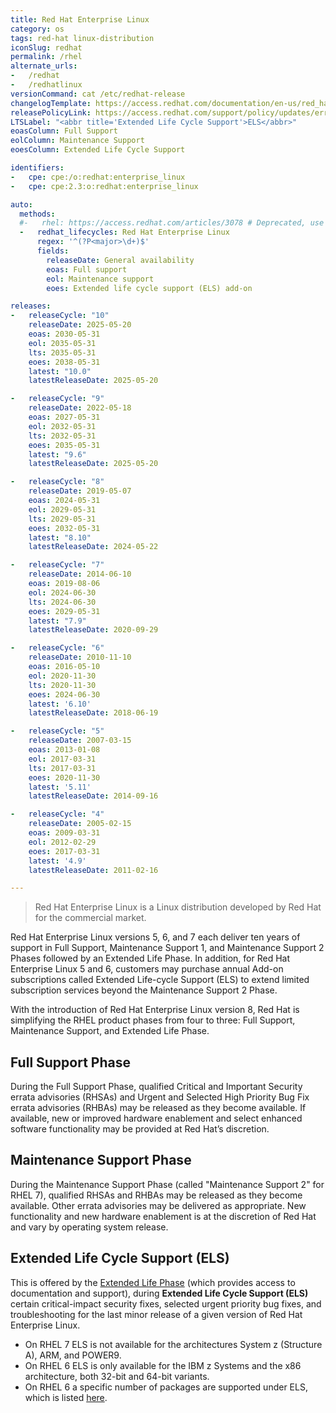 ```yaml
---
title: Red Hat Enterprise Linux
category: os
tags: red-hat linux-distribution
iconSlug: redhat
permalink: /rhel
alternate_urls:
-   /redhat
-   /redhatlinux
versionCommand: cat /etc/redhat-release
changelogTemplate: https://access.redhat.com/documentation/en-us/red_hat_enterprise_linux/__RELEASE_CYCLE__/html/__LATEST___release_notes/index
releasePolicyLink: https://access.redhat.com/support/policy/updates/errata
LTSLabel: "<abbr title='Extended Life Cycle Support'>ELS</abbr>"
eoasColumn: Full Support
eolColumn: Maintenance Support
eoesColumn: Extended Life Cycle Support

identifiers:
-   cpe: cpe:/o:redhat:enterprise_linux
-   cpe: cpe:2.3:o:redhat:enterprise_linux

auto:
  methods:
  #-   rhel: https://access.redhat.com/articles/3078 # Deprecated, use redhat_lifecycles instead
  -   redhat_lifecycles: Red Hat Enterprise Linux
      regex: '^(?P<major>\d+)$'
      fields:
        releaseDate: General availability
        eoas: Full support
        eol: Maintenance support
        eoes: Extended life cycle support (ELS) add-on

releases:
-   releaseCycle: "10"
    releaseDate: 2025-05-20
    eoas: 2030-05-31
    eol: 2035-05-31
    lts: 2035-05-31
    eoes: 2038-05-31
    latest: "10.0"
    latestReleaseDate: 2025-05-20

-   releaseCycle: "9"
    releaseDate: 2022-05-18
    eoas: 2027-05-31
    eol: 2032-05-31
    lts: 2032-05-31
    eoes: 2035-05-31
    latest: "9.6"
    latestReleaseDate: 2025-05-20

-   releaseCycle: "8"
    releaseDate: 2019-05-07
    eoas: 2024-05-31
    eol: 2029-05-31
    lts: 2029-05-31
    eoes: 2032-05-31
    latest: "8.10"
    latestReleaseDate: 2024-05-22

-   releaseCycle: "7"
    releaseDate: 2014-06-10
    eoas: 2019-08-06
    eol: 2024-06-30
    lts: 2024-06-30
    eoes: 2029-05-31
    latest: "7.9"
    latestReleaseDate: 2020-09-29

-   releaseCycle: "6"
    releaseDate: 2010-11-10
    eoas: 2016-05-10
    eol: 2020-11-30
    lts: 2020-11-30
    eoes: 2024-06-30
    latest: '6.10'
    latestReleaseDate: 2018-06-19

-   releaseCycle: "5"
    releaseDate: 2007-03-15
    eoas: 2013-01-08
    eol: 2017-03-31
    lts: 2017-03-31
    eoes: 2020-11-30
    latest: '5.11'
    latestReleaseDate: 2014-09-16

-   releaseCycle: "4"
    releaseDate: 2005-02-15
    eoas: 2009-03-31
    eol: 2012-02-29
    eoes: 2017-03-31
    latest: '4.9'
    latestReleaseDate: 2011-02-16

---
```


> Red Hat Enterprise Linux is a Linux distribution developed by Red Hat for the commercial market.

Red Hat Enterprise Linux versions 5, 6, and 7 each deliver ten years of support in Full Support,
Maintenance Support 1, and Maintenance Support 2 Phases followed by an Extended Life Phase. In
addition, for Red Hat Enterprise Linux 5 and 6, customers may purchase annual Add-on subscriptions
called Extended Life-cycle Support (ELS) to extend limited subscription services beyond the
Maintenance Support 2 Phase.

With the introduction of Red Hat Enterprise Linux version 8, Red Hat is simplifying the RHEL product
phases from four to three: Full Support, Maintenance Support, and Extended Life Phase.

## Full Support Phase

During the Full Support Phase, qualified Critical and Important Security errata advisories (RHSAs)
and Urgent and Selected High Priority Bug Fix errata advisories (RHBAs) may be released as they
become available. If available, new or improved hardware enablement and select enhanced software
functionality may be provided at Red Hat’s discretion.

## Maintenance Support Phase

During the Maintenance Support Phase (called "Maintenance Support 2" for RHEL 7),
qualified RHSAs and RHBAs may be released as they become
available. Other errata advisories may be delivered as appropriate. New functionality and new
hardware enablement is at the discretion of Red Hat and vary by operating system release.

## Extended Life Cycle Support (ELS)

This is offered by the [Extended Life Phase](https://access.redhat.com/support/policy/updates/errata#Extended_Life_Cycle_Phase)
(which provides access to documentation and support), during **Extended Life Cycle Support (ELS)**
certain critical-impact security fixes, selected urgent priority bug fixes, and troubleshooting for
the last minor release of a given version of Red Hat Enterprise Linux.

- On RHEL 7 ELS is not available for the architectures System z (Structure A), ARM, and POWER9.
- On RHEL 6 ELS is only available for the IBM z Systems and the x86 architecture, both 32-bit and
  64-bit variants.
- On RHEL 6 a specific number of packages are supported under ELS, which is listed
  [here](https://access.redhat.com/articles/4997301).
